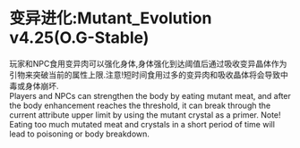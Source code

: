 # 变异进化:Mutant_Evolution v4.25(O.G-Stable)
玩家和NPC食用变异肉可以强化身体,身体强化到达阈值后通过吸收变异晶体作为引物来突破当前的属性上限.注意!短时间食用过多的变异肉和吸收晶体将会导致中毒或身体崩坏.  
Players and NPCs can strengthen the body by eating mutant meat, and after the body enhancement reaches the threshold, it can break through the current attribute upper limit by using the mutant crystal as a primer. Note! Eating too much mutated meat and crystals in a short period of time will lead to poisoning or body breakdown.
